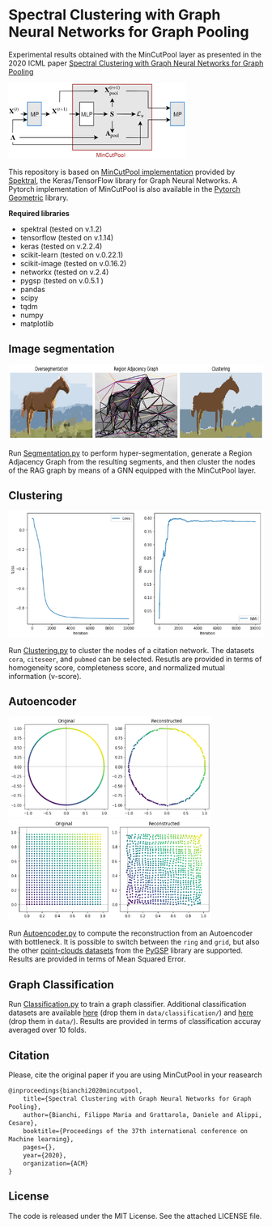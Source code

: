 # Spectral Clustering with Graph Neural Networks for Graph Pooling
Experimental results obtained with the MinCutPool layer as presented in the 2020 ICML paper [Spectral Clustering with Graph Neural Networks for Graph Pooling](https://arxiv.org/abs/1907.00481)

<img src="./figs/mincutpool.png" width="350" height="150">

This repository is based on [MinCutPool implementation](https://graphneural.network/layers/pooling/#mincutpool) provided by [Spektral](https://graphneural.network/), the Keras/TensorFlow library for Graph Neural Networks. A Pytorch implementation of MinCutPool is also available in the [Pytorch Geometric](https://pytorch-geometric.readthedocs.io/en/latest/modules/nn.html#torch_geometric.nn.dense.mincut_pool.dense_mincut_pool) library.

**Required libraries**

- spektral (tested on v.1.2)
- tensorflow (tested on v.1.14)
- keras (tested on v.2.2.4)
- scikit-learn (tested on v.0.22.1)
- scikit-image (tested on v.0.16.2)
- networkx (tested on v.2.4)
- pygsp (tested on v.0.5.1 )
- pandas 
- scipy 
- tqdm
- numpy
- matplotlib 

## Image segmentation

<img src="./figs/overseg_and_rag.png" width="700" height="150">

Run [Segmentation.py](https://github.com/FilippoMB/Spectral-Clustering-with-Graph-Neural-Networks-for-Graph-Pooling/blob/master/Segmentation.py) to perform hyper-segmentation, generate a Region Adjacency Graph from the resulting segments, and then cluster the nodes of the RAG graph by means of a GNN equipped with the MinCutPool layer.

## Clustering

<img src="./figs/clustering_stats.png" width="600" height="250">

Run [Clustering.py](https://github.com/FilippoMB/Spectral-Clustering-with-Graph-Neural-Networks-for-Graph-Pooling/blob/master/Clustering.py) to cluster the nodes of a citation network. The datasets ````cora````, ````citeseer````, and ````pubmed```` can be selected.
Resutls are provided in terms of homogeneity score, completeness score, and normalized mutual information (v-score).

## Autoencoder

<img src="./figs/ae_ring.png" width="400" height="200">
<img src="./figs/ae_grid.png" width="400" height="200">

Run [Autoencoder.py](https://github.com/FilippoMB/Spectral-Clustering-with-Graph-Neural-Networks-for-Graph-Pooling/blob/master/Autoencoder.py) to compute the reconstruction from an Autoencoder with bottleneck. It is possible to switch between the ````ring```` and ````grid````, but also the other [point-clouds datasets](https://pygsp.readthedocs.io/en/stable/reference/graphs.html?highlight=bunny#graph-models) from the [PyGSP](https://pygsp.readthedocs.io/en/stable/index.html) library are supported. Results are provided in terms of Mean Squared Error.

## Graph Classification

Run [Classification.py](https://github.com/FilippoMB/Spectral-Clustering-with-Graph-Neural-Networks-for-Graph-Pooling/blob/master/Classification.py) to train a graph classifier. Additional classification datasets are available [here](https://chrsmrrs.github.io/datasets/) (drop them in ````data/classification/````) and [here](https://github.com/FilippoMB/Benchmark_dataset_for_graph_classification) (drop them in ````data/````).
Results are provided in terms of classification accuray averaged over 10 folds.

## Citation

Please, cite the original paper if you are using MinCutPool in your reasearch

	@inproceedings{bianchi2020mincutpool,
        title={Spectral Clustering with Graph Neural Networks for Graph Pooling},
        author={Bianchi, Filippo Maria and Grattarola, Daniele and Alippi, Cesare},
        booktitle={Proceedings of the 37th international conference on Machine learning},
        pages={},
        year={2020},
        organization={ACM}
    }
    

## License
The code is released under the MIT License. See the attached LICENSE file.
